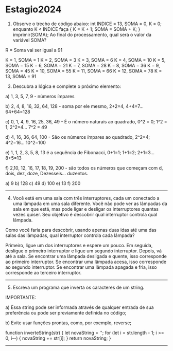 ﻿# Estagio2024

1) Observe o trecho de código abaixo:
 int INDICE = 13, SOMA = 0, K = 0;
 enquanto K < INDICE faça
 {
 K = K + 1;
 SOMA = SOMA + K;
 }
 imprimir(SOMA);
 Ao final do processamento, qual será o valor da variável SOMA?

R = Soma vai ser igual a 91

 K = 1, SOMA = 1
 K = 2, SOMA = 3
 K = 3, SOMA = 6
 K = 4, SOMA = 10
 K = 5, SOMA = 15
 K = 6, SOMA = 21
 K = 7, SOMA = 28
 K = 8, SOMA = 36
 K = 9, SOMA = 45
 K = 10, SOMA = 55
 K = 11, SOMA = 66
 K = 12, SOMA = 78
 K = 13, SOMA = 91

 3) Descubra a lógica e complete o próximo elemento:

 a) 1, 3, 5, 7, 9 - números ímpares

 b) 2, 4, 8, 16, 32, 64, 128 - soma por ele mesmo, 2+2=4, 4+4=7... 64+64=128

 c) 0, 1, 4, 9, 16, 25, 36, 49 - É o número naturais ao quadrado, 0^2 = 0; 1^2 = 1; 2^2=4... 7^2 = 49
           
 d) 4, 16, 36, 64, 100 - São os números ímpares ao quadrado, 2^2=4; 4^2=16... 10^2=100

 e) 1, 1, 2, 3, 5, 8, 13 é a sequência de Fibonacci, 0+1=1; 1+1=2; 2+1=3... 8+5=13

 f) 2,10, 12, 16, 17, 18, 19, 200 - são todos os números que começam com d, dois, dez, doze, Dezesseis... duzentos.

 a) 9
 b) 128
 c) 49
 d) 100
 e) 13
 f) 200

-------------------------------------------------------------------------------------------------------

 4) Você está em uma sala com três interruptores, cada um conectado a uma lâmpada em uma sala diferente. Você não pode ver as lâmpadas da sala em que está, mas pode ligar e desligar os interruptores quantas vezes quiser. Seu objetivo é descobrir qual interruptor controla qual lâmpada.

 Como você faria para descobrir, usando apenas duas idas até uma das salas das lâmpadas, qual interruptor controla cada lâmpada?

 Primeiro, ligue um dos interruptores e espere um pouco. Em seguida, desligue o primeiro interruptor e ligue um segundo interruptor. Depois, vá até a sala. Se encontrar uma lâmpada desligada e quente, isso corresponde ao primeiro interruptor. Se encontrar uma lâmpada acesa, isso corresponde ao segundo interruptor. Se encontrar uma lâmpada apagada e fria, isso corresponde ao terceiro interruptor.

-------------------------------------------------------------------------------------------------------

 5) Escreva um programa que inverta os caracteres de um string.

 IMPORTANTE:

 a) Essa string pode ser informada através de qualquer entrada de sua preferência ou pode ser previamente definida no código;

 b) Evite usar funções prontas, como, por exemplo, reverse;

function inverteString(str) {
    let novaString = '';
    for (let i = str.length - 1; i >= 0; i--) {
        novaString += str[i];
    }
    return novaString;
}

-------------------------------------------------------------------------------------------------------
